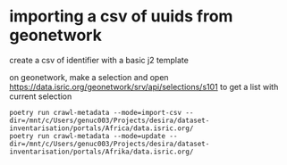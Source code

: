 # importing a csv of uuids from geonetwork

create a csv of identifier with a basic j2 template

on geonetwork, make a selection and open https://data.isric.org/geonetwork/srv/api/selections/s101 to get a list with current selection

```
poetry run crawl-metadata --mode=import-csv --dir=/mnt/c/Users/genuc003/Projects/desira/dataset-inventarisation/portals/Africa/data.isric.org/
poetry run crawl-metadata --mode=update --dir=/mnt/c/Users/genuc003/Projects/desira/dataset-inventarisation/portals/Afrika/data.isric.org/
```

